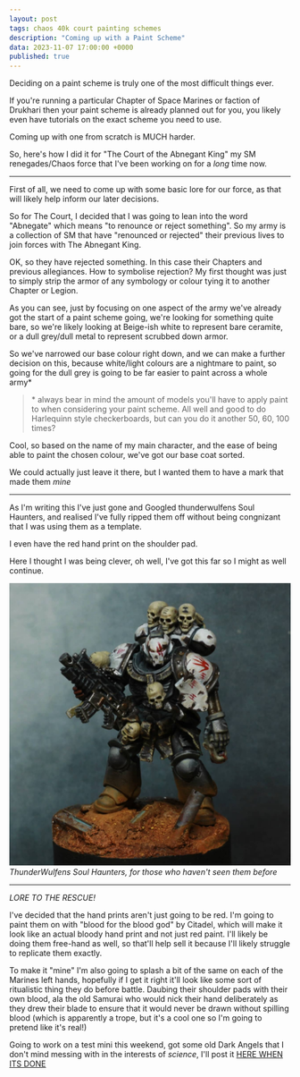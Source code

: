```yaml
---
layout: post
tags: chaos 40k court painting schemes
description: "Coming up with a Paint Scheme"
data: 2023-11-07 17:00:00 +0000
published: true
---
```


Deciding on a paint scheme is truly one of the most difficult things ever.

If you're running a particular Chapter of Space Marines or faction of Drukhari then your paint scheme is already planned out for you, you likely even have tutorials on the exact scheme you need to use.

Coming up with one from scratch is MUCH harder.

So, here's how I did it for "The Court of the Abnegant King" my SM renegades/Chaos force that I've been working on for a *long* time now.

---

First of all, we need to come up with some basic lore for our force, as that will likely help inform our later decisions.

So for The Court, I decided that I was going to lean into the word "Abnegate" which means "to renounce or reject something". So my army is a collection of SM that have "renounced or rejected" their previous lives to join forces with The Abnegant King.

OK, so they have rejected something. In this case their Chapters and previous allegiances. How to symbolise rejection? My first thought was just to simply strip the armor of any symbology or colour tying it to another Chapter or Legion.

As you can see, just by focusing on one aspect of the army we've already got the start of a paint scheme going, we're looking for something quite bare, so we're likely looking at Beige-ish white to represent bare ceramite, or a dull grey/dull metal to represent scrubbed down armor.

So we've narrowed our base colour right down, and we can make a further decision on this, because white/light colours are a nightmare to paint, so going for the dull grey is going to be far easier to paint across a whole army\*

> \* always bear in mind the amount of models you'll have to apply paint to when considering your paint scheme. All well and good to do Harlequinn style checkerboards, but can you do it another 50, 60, 100 times?

Cool, so based on the name of my main character, and the ease of being able to paint the chosen colour, we've got our base coat sorted.

We could actually just leave it there, but I wanted them to have a mark that made them *mine*

---

As I'm writing this I've just gone and Googled thunderwulfens Soul Haunters, and realised I've fully ripped them off without being congnizant that I was using them as a template.

I even have the red hand print on the shoulder pad.

Here I thought I was being clever, oh well, I've got this far so I might as well continue.

![ThunderWulfens Soul Haunters](/assets/img/post_img/soul-haunter.png)
*ThunderWulfens Soul Haunters, for those who haven't seen them before*

---

*LORE TO THE RESCUE!*

I've decided that the hand prints aren't just going to be red. I'm going to paint them on with "blood for the blood god" by Citadel, which will make it look like an actual bloody hand print and not just red paint. I'll likely be doing them free-hand as well, so that'll help sell it because I'll likely struggle to replicate them exactly.

To make it "mine" I'm also going to splash a bit of the same on each of the Marines left hands, hopefully if I get it right it'll look like some sort of ritualistic thing they do before battle. Daubing their shoulder pads with their own blood, ala the old Samurai who would nick their hand deliberately as they drew their blade to ensure that it would never be drawn without spilling blood (which is apparently a trope, but it's a cool one so I'm going to pretend like it's real!)

Going to work on a test mini this weekend, got some old Dark Angels that I don't mind messing with in the interests of *science*, I'll post it [HERE WHEN ITS DONE](https://paintsplastic.com/court-test-mini)
